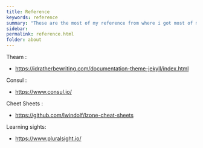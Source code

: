 ```yaml
---
title: Reference
keywords: reference
summary: "These are the most of my reference from where i got most of my information while i am learning new things"
sidebar: 
permalink: reference.html
folder: about
---
```


Theam :
- https://idratherbewriting.com/documentation-theme-jekyll/index.html

Consul :
- https://www.consul.io/

Cheet Sheets :
- https://github.com/lwindolf/lzone-cheat-sheets

Learning sights:
- https://www.pluralsight.io/
